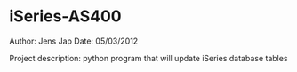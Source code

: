 iSeries-AS400
=============

Author: Jens Jap
Date: 05/03/2012

Project description:
python program that will update iSeries database tables
